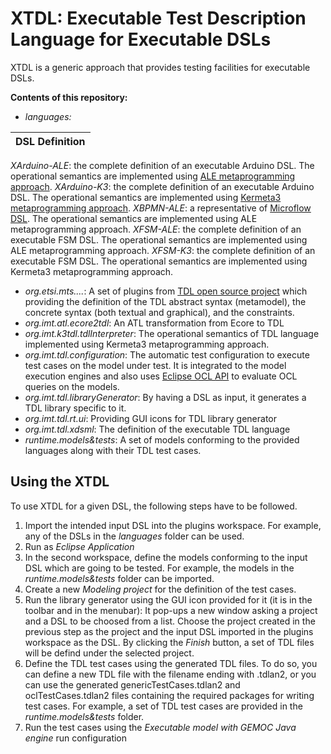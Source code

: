 # XTDL: Executable Test Description Language for Executable DSLs
XTDL is a generic approach that provides testing facilities for executable DSLs.

**Contents of this repository:**

- *languages:*

| DSL Definition| 
| ------ |
*XArduino-ALE*: the complete definition of an executable Arduino DSL. The operational semantics are implemented using [ALE metaprogramming approach](http://gemoc.org/ale-lang/). 
*XArduino-K3*: the complete definition of an executable Arduino DSL. The operational semantics are implemented using [Kermeta3 metaprogramming approach](http://diverse-project.github.io/k3/).
*XBPMN-ALE*: a representative of [Microflow DSL](https://docs.mendix.com/refguide/microflows). The operational semantics are implemented using ALE metaprogramming approach.
*XFSM-ALE*: the complete definition of an executable FSM DSL. The operational semantics are implemented using ALE metaprogramming approach.
*XFSM-K3*: the complete definition of an executable FSM DSL. The operational semantics are implemented using Kermeta3 metaprogramming approach.

- *org.etsi.mts....*: A set of plugins from [TDL open source project](https://labs.etsi.org/rep/top/ide) which providing the definition of the TDL abstract syntax (metamodel), the concrete syntax (both textual and graphical), and the constraints.
- *org.imt.atl.ecore2tdl*: An ATL transformation from Ecore to TDL
- *org.imt.k3tdl.tdlInterpreter*: The operational semantics of TDL language implemented using Kermeta3 metaprogramming approach.
- *org.imt.tdl.configuration*: The automatic test configuration to execute test cases on the model under test. It is integrated to the model execution engines and also uses [Eclipse OCL API](https://download.eclipse.org/ocl/javadoc/6.4.0/) to evaluate OCL queries on the models.
- *org.imt.tdl.libraryGenerator*: By having a DSL as input, it generates a TDL library specific to it.
- *org.imt.tdl.rt.ui*: Providing GUI icons for TDL library generator
- *org.imt.tdl.xdsml*: The definition of the executable TDL language
- *runtime.models&tests*: A set of models conforming to the provided languages along with their TDL test cases.

## Using the XTDL
To use XTDL for a given DSL, the following steps have to be followed.
1. Import the intended input DSL into the plugins workspace. For example, any of the DSLs in the *languages* folder can be used.
2. Run as *Eclipse Application*
3. In the second workspace, define the models conforming to the input DSL which are going to be tested. For example, the models in the *runtime.models&tests* folder can be imported.
4. Create a new *Modeling project* for the definition of the test cases.
5. Run the library generator using the GUI icon provided for it (it is in the toolbar and in the menubar): It pop-ups a new window asking a project and a DSL to be choosed from a list. Choose the project created in the previous step as the project and the input DSL imported in the plugins workspace as the DSL. By clicking the *Finish* button, a set of TDL files will be defind under the selected project.
6. Define the TDL test cases using the generated TDL files. To do so, you can define a new TDL file with the filename ending with .tdlan2, or you can use the generated genericTestCases.tdlan2 and oclTestCases.tdlan2 files containing the required packages for writing test cases. For example, a set of TDL test cases are provided in the *runtime.models&tests* folder.
7. Run the test cases using the *Executable model with GEMOC Java engine* run configuration
